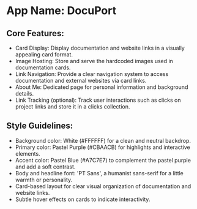 # **App Name**: DocuPort

## Core Features:

- Card Display: Display documentation and website links in a visually appealing card format.
- Image Hosting: Store and serve the hardcoded images used in documentation cards.
- Link Navigation: Provide a clear navigation system to access documentation and external websites via card links.
- About Me: Dedicated page for personal information and background details.
- Link Tracking (optional): Track user interactions such as clicks on project links and store it in a clicks collection.

## Style Guidelines:

- Background color: White (#FFFFFF) for a clean and neutral backdrop.
- Primary color: Pastel Purple (#CBAACB) for highlights and interactive elements.
- Accent color: Pastel Blue (#A7C7E7) to complement the pastel purple and add a soft contrast.
- Body and headline font: 'PT Sans', a humanist sans-serif for a little warmth or personality.
- Card-based layout for clear visual organization of documentation and website links.
- Subtle hover effects on cards to indicate interactivity.